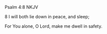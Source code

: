 Psalm 4:8 NKJV

8 I will both lie down in peace, and sleep;

For You alone, O Lord, make me dwell in safety.
